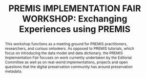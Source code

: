---
abstract: This workshop functions as a meeting ground for PREMIS practitioners, researchers,
  and curious onlookers. As opposed to PREMIS tutorials, which focus on introducing
  the data model and data dictionary, the PREMIS Implementation Fair focuses on work
  currently undertaken by the Editorial Committee as well as on real-world implementations,
  projects and open questions that the digital preservation community has around preservation
  metadata.
creators:
- Lindlar, Micky
- Bredenberg, Karin
- Romkey, Sarah
- Steeman, Marjolein
date: null
document_url: https://www.ideals.illinois.edu/items/128255/bitstreams/428875/data.pdf
grand_parent: iPRES
institutions: []
keywords:
- premis
- preservation
- metadata
- preservation metadata
landing_page_url: https://hdl.handle.net/2142/121051
language: eng
layout: publication
license: CC-BY 4.0 International
notes_url: null
parent: iPRES 2023
presentation_url: null
publication_type: paper
size: null
source_name: iPRES
title: 'PREMIS IMPLEMENTATION FAIR WORKSHOP: Exchanging Experiences using PREMIS'
year: 2023
---